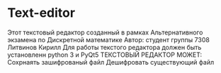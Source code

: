 # Text-editor
Этот текстовый редактор созданный в рамках Альтернативного экзамена по Дискретной математике
Автор: студент группы 7308 Литвинов Кирилл
Для работы текстого редактора должен быть установленн python 3 и PyQt5 
ТЕКСТОВЫЙ РЕДАКТОР МОЖЕТ:
Сохрнаять зашифрованый файл
Дешифровать существующий файл
